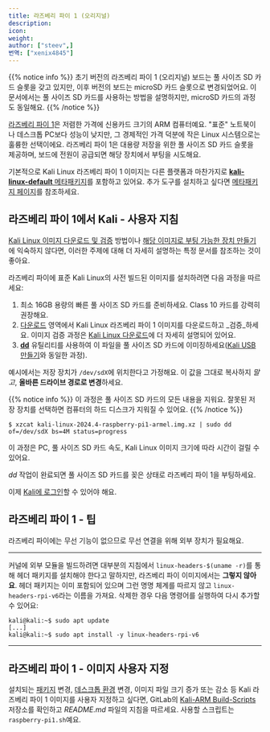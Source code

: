 ```yaml
---
title: 라즈베리 파이 1 (오리지널)
description:
icon:
weight:
author: ["steev",]
번역: ["xenix4845"]
---
```


{{% notice info %}}
초기 버전의 라즈베리 파이 1 (오리지널) 보드는 풀 사이즈 SD 카드 슬롯을 갖고 있지만, 이후 버전의 보드는 microSD 카드 슬롯으로 변경되었어요. 이 문서에서는 풀 사이즈 SD 카드를 사용하는 방법을 설명하지만, microSD 카드의 과정도 동일해요.
{{% /notice %}}

[라즈베리 파이 1](https://raspberrypi.org/)은 저렴한 가격에 신용카드 크기의 ARM 컴퓨터예요. "표준" 노트북이나 데스크톱 PC보다 성능이 낮지만, 그 경제적인 가격 덕분에 작은 Linux 시스템으로는 훌륭한 선택이에요. 라즈베리 파이 1은 대용량 저장을 위한 풀 사이즈 SD 카드 슬롯을 제공하며, 보드에 전원이 공급되면 해당 장치에서 부팅을 시도해요.

기본적으로 Kali Linux 라즈베리 파이 1 이미지는 다른 플랫폼과 마찬가지로 [**kali-linux-default** 메타패키지](/docs/general-use/metapackages/)를 포함하고 있어요. 추가 도구를 설치하고 싶다면 [메타패키지 페이지](/docs/general-use/metapackages/)를 참조하세요.

## 라즈베리 파이 1에서 Kali - 사용자 지침

[Kali Linux 이미지 다운로드 및 검증](/docs/introduction/download-official-kali-linux-images/) 방법이나 [해당 이미지로 부팅 가능한 장치 만들기](/docs/usb/live-usb-install-with-windows/)에 익숙하지 않다면, 이러한 주제에 대해 더 자세히 설명하는 특정 문서를 참조하는 것이 좋아요.

라즈베리 파이에 표준 Kali Linux의 사전 빌드된 이미지를 설치하려면 다음 과정을 따르세요:

1. 최소 16GB 용량의 빠른 풀 사이즈 SD 카드를 준비하세요. Class 10 카드를 강력히 권장해요.
2. [다운로드](/get-kali/) 영역에서 Kali Linux 라즈베리 파이 1 이미지를 다운로드하고 _검증_하세요. 이미지 검증 과정은 [Kali Linux 다운로드](/docs/introduction/download-official-kali-linux-images/)에 더 자세히 설명되어 있어요.
3. **[dd](https://manpages.debian.org/testing/coreutils/dd.1.en.html)** 유틸리티를 사용하여 이 파일을 풀 사이즈 SD 카드에 이미징하세요([Kali USB 만들기](/docs/usb/live-usb-install-with-windows/)와 동일한 과정).

예시에서는 저장 장치가 `/dev/sdX`에 위치한다고 가정해요. 이 값을 그대로 복사하지 _말고_, **올바른 드라이브 경로로 변경**하세요.

{{% notice info %}}
이 과정은 풀 사이즈 SD 카드의 모든 내용을 지워요. 잘못된 저장 장치를 선택하면 컴퓨터의 하드 디스크가 지워질 수 있어요.
{{% /notice %}}

```console
$ xzcat kali-linux-2024.4-raspberry-pi1-armel.img.xz | sudo dd of=/dev/sdX bs=4M status=progress
```

이 과정은 PC, 풀 사이즈 SD 카드 속도, Kali Linux 이미지 크기에 따라 시간이 걸릴 수 있어요.

_dd_ 작업이 완료되면 풀 사이즈 SD 카드를 꽂은 상태로 라즈베리 파이 1을 부팅하세요.

이제 [Kali에 로그인](/docs/introduction/default-credentials/)할 수 있어야 해요.

## 라즈베리 파이 1 - 팁

라즈베리 파이에는 무선 기능이 없으므로 무선 연결을 위해 외부 장치가 필요해요.

- - -

커널에 외부 모듈을 빌드하려면 대부분의 지침에서 `linux-headers-$(uname -r)`를 통해 헤더 패키지를 설치해야 한다고 말하지만, 라즈베리 파이 이미지에서는 **그렇지 않아요**. 헤더 패키지는 이미 포함되어 있으며 그런 명명 체계를 따르지 않고 `linux-headers-rpi-v6`라는 이름을 가져요. 삭제한 경우 다음 명령어를 실행하여 다시 추가할 수 있어요:

```console
kali@kali:~$ sudo apt update
[...]
kali@kali:~$ sudo apt install -y linux-headers-rpi-v6
```

- - -

## 라즈베리 파이 1 - 이미지 사용자 지정

설치되는 [패키지](/docs/general-use/metapackages/) 변경, [데스크톱 환경](/docs/general-use/switching-desktop-environments/) 변경, 이미지 파일 크기 증가 또는 감소 등 Kali 라즈베리 파이 1 이미지를 사용자 지정하고 싶다면, GitLab의 [Kali-ARM Build-Scripts](https://gitlab.com/kalilinux/build-scripts/kali-arm) 저장소를 확인하고 _README.md_ 파일의 지침을 따르세요. 사용할 스크립트는 `raspberry-pi1.sh`예요.
